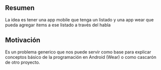 ## Resumen

La idea es tener una app mobile que tenga un listado y
una app wear que pueda agregar items a ese listado a
través del habla


## Motivación

Es un problema generico que nos puede servir como base para explicar conceptos básico
de la programación en Android (Wear) o como cascarón de otro proyecto.
